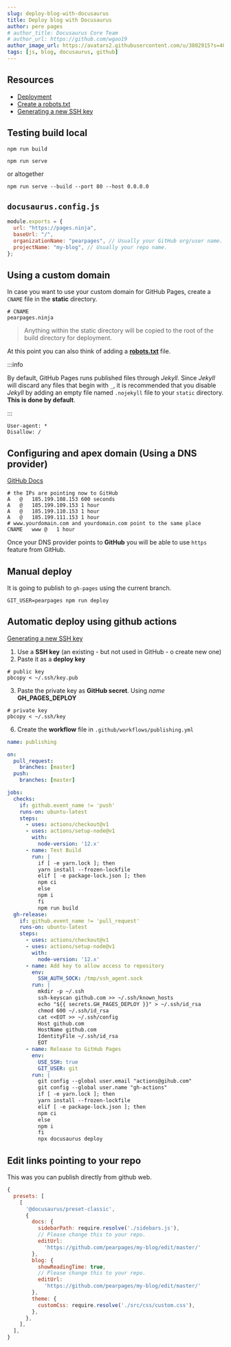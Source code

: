 ```yaml
---
slug: deploy-blog-with-docusaurus
title: Deploy blog with Docusaurus
author: pere pages
# author_title: Docusaurus Core Team
# author_url: https://github.com/wgao19
author_image_url: https://avatars2.githubusercontent.com/u/3802915?s=400&v=4
tags: [js, blog, docusaurus, github]
---
```


## Resources

- [Deployment](https://v2.docusaurus.io/docs/deployment/)
- [Create a robots.txt](https://developers.google.com/search/docs/advanced/robots/create-robots-txt?authuser=2&authuser=2&hl=es&visit_id=637430180302633807-3952330285&rd=1)
- [Generating a new SSH key](https://docs.github.com/en/free-pro-team@latest/github/authenticating-to-github/generating-a-new-ssh-key-and-adding-it-to-the-ssh-agent)

## Testing build local

```
npm run build
```

```
npm run serve
```

or altogether

```
npm run serve --build --port 80 --host 0.0.0.0
```

## `docusaurus.config.js`

```js
module.exports = {
  url: "https://pages.ninja",
  baseUrl: "/",
  organizationName: "pearpages", // Usually your GitHub org/user name.
  projectName: "my-blog", // Usually your repo name.
};
```

## Using a custom domain

In case you want to use your custom domain for GitHub Pages, create a `CNAME` file in the **static** directory.

```
# CNAME
pearpages.ninja
```

> Anything within the static directory will be copied to the root of the build directory for deployment.

At this point you can also think of adding a **[robots.txt](https://developers.google.com/search/docs/advanced/robots/create-robots-txt?authuser=2&authuser=2&hl=es&visit_id=637430180302633807-3952330285&rd=1)** file.

:::info

By default, GitHub Pages runs published files through _Jekyll_. Since _Jekyll_ will discard any files that begin with ```_```, it is recommended that you disable _Jekyll_ by adding an empty file named ```.nojekyll``` file to your ```static``` directory. **This is done by default**.

:::

```
User-agent: * 
Disallow: /
```

## Configuring and apex domain (Using a DNS provider)

[GitHub Docs](https://docs.github.com/en/free-pro-team@latest/github/working-with-github-pages/managing-a-custom-domain-for-your-github-pages-site#configuring-an-apex-domain)

```
# the IPs are pointing now to GitHub
A	@	185.199.108.153	600 seconds
A	@	185.199.109.153	1 hour
A	@	185.199.110.153	1 hour
A	@	185.199.111.153	1 hour
# www.yourdomain.com and yourdomain.com point to the same place
CNAME	www	@	1 hour
```

Once your DNS provider points to **GitHub** you will be able to use ```https``` feature from GitHub.

## Manual deploy

It is going to publish to ```gh-pages``` using the current branch.

```
GIT_USER=pearpages npm run deploy
```

## Automatic deploy using github actions

[Generating a new SSH key](https://docs.github.com/en/free-pro-team@latest/github/authenticating-to-github/generating-a-new-ssh-key-and-adding-it-to-the-ssh-agent)

1. Use a **SSH key** (an existing - but not used in GitHub - o create new one)
2. Paste it as a **deploy key**
  ```
  # public key
  pbcopy < ~/.ssh/key.pub
  ```
3. Paste the private key as **GitHub secret**. Using _name_ **GH_PAGES_DEPLOY**
  ```
  # private key
  pbcopy < ~/.ssh/key
  ```
6. Create the **workflow** file in ```.github/workflows/publishing.yml```
  ```yml
  name: publishing

  on:
    pull_request:
      branches: [master]
    push:
      branches: [master]

  jobs:
    checks:
      if: github.event_name != 'push'
      runs-on: ubuntu-latest
      steps:
        - uses: actions/checkout@v1
        - uses: actions/setup-node@v1
          with:
            node-version: '12.x'
        - name: Test Build
          run: |
            if [ -e yarn.lock ]; then
            yarn install --frozen-lockfile
            elif [ -e package-lock.json ]; then
            npm ci
            else
            npm i
            fi
            npm run build
    gh-release:
      if: github.event_name != 'pull_request'
      runs-on: ubuntu-latest
      steps:
        - uses: actions/checkout@v1
        - uses: actions/setup-node@v1
          with:
            node-version: '12.x'
        - name: Add key to allow access to repository
          env:
            SSH_AUTH_SOCK: /tmp/ssh_agent.sock
          run: |
            mkdir -p ~/.ssh
            ssh-keyscan github.com >> ~/.ssh/known_hosts
            echo "${{ secrets.GH_PAGES_DEPLOY }}" > ~/.ssh/id_rsa
            chmod 600 ~/.ssh/id_rsa
            cat <<EOT >> ~/.ssh/config
            Host github.com
            HostName github.com
            IdentityFile ~/.ssh/id_rsa
            EOT
        - name: Release to GitHub Pages
          env:
            USE_SSH: true
            GIT_USER: git
          run: |
            git config --global user.email "actions@gihub.com"
            git config --global user.name "gh-actions"
            if [ -e yarn.lock ]; then
            yarn install --frozen-lockfile
            elif [ -e package-lock.json ]; then
            npm ci
            else
            npm i
            fi
            npx docusaurus deploy
  ```

## Edit links pointing to your repo

This was you can publish directly from github web.

```js
{
  presets: [
    [
      '@docusaurus/preset-classic',
      {
        docs: {
          sidebarPath: require.resolve('./sidebars.js'),
          // Please change this to your repo.
          editUrl:
            'https://github.com/pearpages/my-blog/edit/master/'
        },
        blog: {
          showReadingTime: true,
          // Please change this to your repo.
          editUrl:
            'https://github.com/pearpages/my-blog/edit/master/'
        },
        theme: {
          customCss: require.resolve('./src/css/custom.css'),
        },
      },
    ],
  ],
}
```
